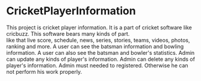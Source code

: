 # CricketPlayerInformation
This project is cricket player information. 
It is a part of cricket software like cricbuzz. 
This software bears many kinds of part.  
like that live score, schedule, news, series, stories, teams, videos, photos, ranking and more.
A user can see the batsman information and bowling information.
A user can also see the batsman and bowler's statistics.
Admin can update any kinds of player's information.
Admin can delete any kinds of player's information.
Admin must needed to registered. Otherwise he can not perform his work properly.



